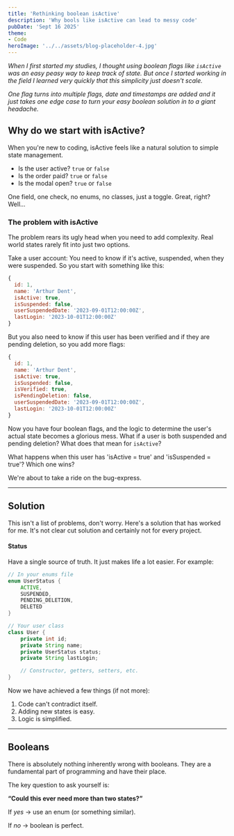 ```yaml
---
title: 'Rethinking boolean isActive'
description: 'Why bools like isActive can lead to messy code'
pubDate: 'Sept 16 2025'
theme:
- Code
heroImage: '../../assets/blog-placeholder-4.jpg'
---
```


_When I first started my studies, I thought using boolean flags like `isActive` was an easy peasy way to keep track of state. But once I started working in the field I learned very quickly that this simplicity just doesn't scale._

_One flag turns into multiple flags, date and timestamps are added and it just takes one edge case to turn your easy boolean solution in to a giant headache._

## Why do we start with isActive?
When you're new to coding, isActive feels like a natural solution to simple state management. 
- Is the user active? `true` or `false`
- Is the order paid? `true` or `false`
- Is the modal open? `true` or `false`

One field, one check, no enums, no classes, just a toggle. Great, right? Well...

### The problem with isActive
The problem rears its ugly head when you need to add complexity. Real world states rarely fit into just two options.

Take a user account:
You need to know if it's active, suspended, when they were suspended. So you start with something like this:
```js
{
  id: 1,
  name: 'Arthur Dent',
  isActive: true,
  isSuspended: false,
  userSuspendedDate: '2023-09-01T12:00:00Z',
  lastLogin: '2023-10-01T12:00:00Z'
}
```

But you also need to know if this user has been verified and if they are pending deletion, so you add more flags:
```js
{
  id: 1,
  name: 'Arthur Dent',
  isActive: true,
  isSuspended: false,
  isVerified: true,
  isPendingDeletion: false,
  userSuspendedDate: '2023-09-01T12:00:00Z',
  lastLogin: '2023-10-01T12:00:00Z'
}
```

Now you have four boolean flags, and the logic to determine the user's actual state becomes a glorious mess. What if a user is both suspended and pending deletion? What does that mean for `isActive`?

What happens when this user has 'isActive = true' and 'isSuspended = true'? Which one wins?

We're about to take a ride on the bug-express.

---
## Solution

This isn't a list of problems, don't worry. Here's a solution that has worked for me. It's not clear cut solution and certainly not for every project.

#### Status
Have a single source of truth. It just makes life a lot easier.
For example:
````java
// In your enums file
enum UserStatus {
    ACTIVE,
    SUSPENDED,
    PENDING_DELETION,
    DELETED
}

// Your user class
class User {
    private int id;
    private String name;
    private UserStatus status;
    private String lastLogin;

    // Constructor, getters, setters, etc.
}


````
Now we have achieved a few things (if not more): 
1. Code can't contradict itself.
2. Adding new states is easy.
3. Logic is simplified.
---

## Booleans
There is absolutely nothing inherently wrong with booleans. They are a fundamental part of programming and have their place.

The key question to ask yourself is: 

**“Could this ever need more than two states?”**

If _yes_ → use an enum (or something similar).

If _no_ → boolean is perfect.



